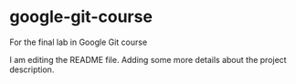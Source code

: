 # google-git-course
For the final lab in Google Git course

I am editing the README file. Adding some more details about the project description.

